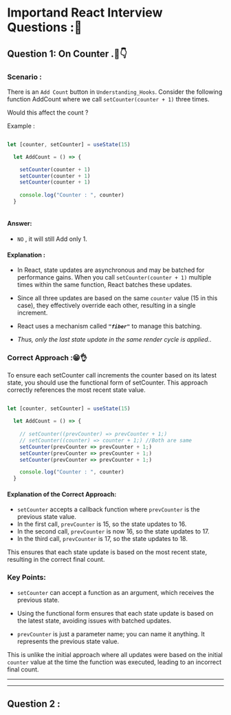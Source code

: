 # Importand React Interview Questions :🤩

## Question 1: On Counter .🤔👇

### Scenario :

There is an `Add Count` button in `Understanding_Hooks`. Consider the following function AddCount where we call `setCounter(counter + 1)` three times. <br/>

Would this affect the count ?    

Example :

```javascript

let [counter, setCounter] = useState(15)

  let AddCount = () => {

    setCounter(counter + 1)
    setCounter(counter + 1)
    setCounter(counter + 1)
    
    console.log("Counter : ", counter)
  }
  
```

#### Answer:
-  `NO` , it will still Add only 1.

#### Explanation : 

- In React, state updates are asynchronous and may be batched for performance gains. When you call `setCounter(counter + 1)` multiple times within the same function, React batches these updates. 
- Since all three updates are based on the same `counter` value (15 in this case), they effectively override each other, resulting in a single increment.

- React uses a mechanism called ***`"fiber"`*** to manage this batching. 
- *Thus, only the last state update in the same render cycle is applied..*

### Correct Approach :😁👌

To ensure each setCounter call increments the counter based on its latest state, you should use the functional form of setCounter. This approach correctly references the most recent state value.

```javascript

let [counter, setCounter] = useState(15)

  let AddCount = () => {
    
    // setCounter((prevCounter) => prevCounter + 1;)
    // setCounter((counter) => counter + 1;) //Both are same
    setCounter(prevCounter => prevCounter + 1;)
    setCounter(prevCounter => prevCounter + 1;)
    setCounter(prevCounter => prevCounter + 1;)

    console.log("Counter : ", counter)
  }

```
#### Explanation of the Correct Approach:

- `setCounter` accepts a callback function where `prevCounter` is the previous state value.
- In the first call, `prevCounter` is 15, so the state updates to 16.
- In the second call, `prevCounter` is now 16, so the state updates to 17.
- In the third call, `prevCounter` is 17, so the state updates to 18.

This ensures that each state update is based on the most recent state, resulting in the correct final count. 


### Key Points:

- `setCounter` can accept a function as an argument, which receives the previous state.

- Using the functional form ensures that each state update is based on the latest state, avoiding issues with batched updates.

- `prevCounter` is just a parameter name; you can name it anything. It represents the previous state value.

This is unlike the initial approach where all updates were based on the initial `counter` value at the time the function was executed, leading to an incorrect final count.

****
****

## Question 2 : 



